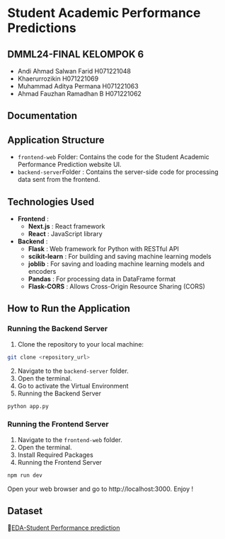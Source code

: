 # Student Academic Performance Predictions
## DMML24-FINAL KELOMPOK 6

- Andi Ahmad Salwan Farid H071221048
- Khaerurrozikin H071221069
- Muhammad Aditya Permana H071221063
- Ahmad Fauzhan Ramadhan B H071221062

## Documentation
## Application Structure
- `frontend-web` Folder:
  Contains the code for the Student Academic Performance Prediction website UI.
- `backend-server`Folder :
  Contains the server-side code for processing data sent from the frontend.

## Technologies Used
- **Frontend** :
  - **Next.js** : React framework
  - **React** : JavaScript library 
- **Backend** :
   - **Flask** : Web framework for Python with RESTful API
   - **scikit-learn** : For building and saving machine learning models
   - **joblib** : For saving and loading machine learning models and encoders
   - **Pandas** : For processing data in DataFrame format
   - **Flask-CORS** : Allows Cross-Origin Resource Sharing (CORS)

## How to Run the Application
### Running the Backend Server

1. Clone the repository to your local machine:

```bash
git clone <repository_url>
```
2. Navigate to the `backend-server` folder.
3. Open the terminal.
4. Go to activate the Virtual Environment
5. Running the Backend Server

```bash
python app.py
```

### Running the Frontend Server

1. Navigate to the `frontend-web` folder.
2. Open the terminal.
3. Install Required Packages
4. Running the Frontend Server

```bash
npm run dev
```
Open your web browser and go to http://localhost:3000. Enjoy !

## **Dataset**
🔗[EDA-Student Performance prediction](https://www.kaggle.com/code/sonialikhan/eda-student-performance-prediction/notebook)